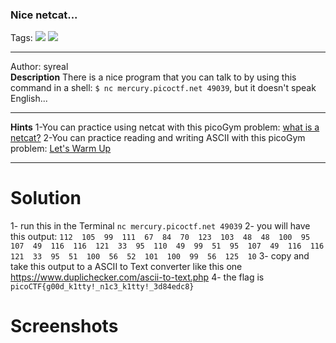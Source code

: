 ### Nice netcat...
Tags: ![](https://img.shields.io/badge/picoCTF_2021-blue) ![](https://img.shields.io/badge/General_Skills-red)

------------
Author: syreal<br>
**Description**
There is a nice program that you can talk to by using this command in a shell: `$ nc mercury.picoctf.net 49039`, but it doesn't speak English...

------------

**Hints**
1-You can practice using netcat with this picoGym problem: [what is a netcat?](http://https://play.picoctf.org/practice/challenge/34 "what is a netcat?")
2-You can practice reading and writing ASCII with this picoGym problem: [Let's Warm Up](https://play.picoctf.org/practice/challenge/22")

------------
# Solution
1-  run this in the Terminal `nc mercury.picoctf.net 49039`
2- you will have this output:
`112 
105 
99 
111 
67 
84 
70 
123 
103 
48 
48 
100 
95 
107 
49 
116 
116 
121 
33 
95 
110 
49 
99 
51 
95 
107 
49 
116 
116 
121 
33 
95 
51 
100 
56 
52 
101 
100 
99 
56 
125 
10`
3- copy and take this output to a ASCII to Text converter like this one https://www.duplichecker.com/ascii-to-text.php
4- the flag is `picoCTF{g00d_k1tty!_n1c3_k1tty!_3d84edc8}`
# Screenshots
![]()
